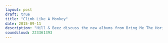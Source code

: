 ```yaml
---
layout: post
draft: true
title: "Climb Like A Monkey"
date: 2015-09-11
description: "Hill & Beez discuss the new albums from Bring Me The Horizon, Iron Maiden and The Wonder Years, there's chat about Gojira, Foo Fighters and Cancer Bats and we introduce the TNM Album Club. Get involved!"
soundcloud: 223361393
---
```

